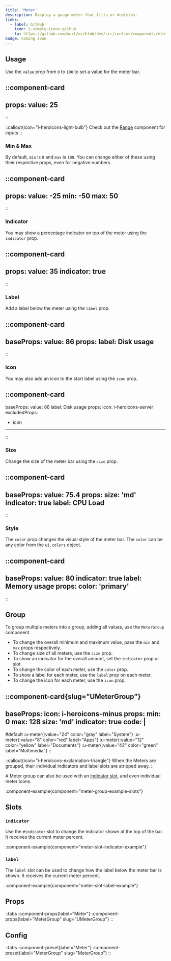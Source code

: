 ```yaml
---
title: 'Meter'
description: Display a gauge meter that fills or depletes.
links:
  - label: GitHub
    icon: i-simple-icons-github
    to: https://github.com/nuxt/ui/blob/dev/src/runtime/components/elements/Meter.vue
badge: Coming soon
---
```


## Usage

Use the `value` prop from `0` to `100` to set a value for the meter bar.

::component-card
---
props:
  value: 25
---
::

::callout{icon="i-heroicons-light-bulb"}
Check out the [Range](/components/range) component for inputs
::

### Min & Max

By default, `min` is `0` and `max` is `100`. You can change either of these using their respective props, even for negative numbers.

::component-card
---
props:
  value: -25
  min: -50
  max: 50
---
::

### Indicator

You may show a percentage indicator on top of the meter using the `indicator` prop.

::component-card
---
props:
  value: 35
  indicator: true
---
::

### Label

Add a label below the meter using the `label` prop.

::component-card
---
baseProps:
  value: 86
props:
  label: Disk usage
---
::

### Icon

You may also add an icon to the start label using the `icon` prop.

::component-card
---
baseProps:
  value: 86
  label: Disk usage
props:
  icon: i-heroicons-server
excludedProps:
  - icon
---
::

### Size

Change the size of the meter bar using the `size` prop.

::component-card
---
baseProps:
  value: 75.4
props:
  size: 'md'
  indicator: true
  label: CPU Load
---
::

### Style

The `color` prop changes the visual style of the meter bar. The `color` can be any color from the `ui.colors` object.

::component-card
---
baseProps:
  value: 80
  indicator: true
  label: Memory usage
props:
  color: 'primary'
---
::

## Group

To group multiple meters into a group, adding all values, use the `MeterGroup` component.

- To change the overall minimum and maximum value, pass the `min` and `max` props respectively.
- To change size of all meters, use the `size` prop.
- To show an indicator for the overall amount, set the `indicator` prop or slot.
- To change the color of each meter, use the `color` prop.
- To show a label for each meter, use the `label` prop on each meter.
- To change the icon for each meter, use the `icon` prop.

::component-card{slug="UMeterGroup"}
---
baseProps:
  icon: i-heroicons-minus
props:
  min: 0
  max: 128
  size: 'md'
  indicator: true
code: |
  <UMeter :value="24" color="gray" label="System" />
    <UMeter :value="8" color="red" label="Apps" />
    <UMeter :value="12" color="yellow" label="Documents" />
    <UMeter :value="42" color="green" label="Multimedia" />
    <!-- Total: 86 -->
---

#default
:u-meter{:value="24" color="gray" label="System"}
:u-meter{:value="8" color="red" label="Apps"}
:u-meter{:value="12" color="yellow" label="Documents"}
:u-meter{:value="42" color="green" label="Multimedia"}
::

::callout{icon="i-heroicons-exclamation-triangle"}
When the Meters are grouped, their individual indicators and label slots are stripped away.
::

A Meter group can also be used with an [indicator slot](#indicator-1), and even individual meter icons.

:component-example{component="meter-group-example-slots"}

## Slots

### `indicator`

Use the `#indicator` slot to change the indicator shown at the top of the bar. It receives the current meter percent.

:component-example{component="meter-slot-indicator-example"}

### `label`

The `label` slot can be used to change how the label below the meter bar is shown. It receives the current meter percent.

:component-example{component="meter-slot-label-example"}

## Props

::tabs
  :component-props{label="Meter"}
  :component-props{label="MeterGroup" slug="UMeterGroup"}
::

## Config

::tabs
  :component-preset{label="Meter"}
  :component-preset{label="MeterGroup" slug="MeterGroup"}
::
